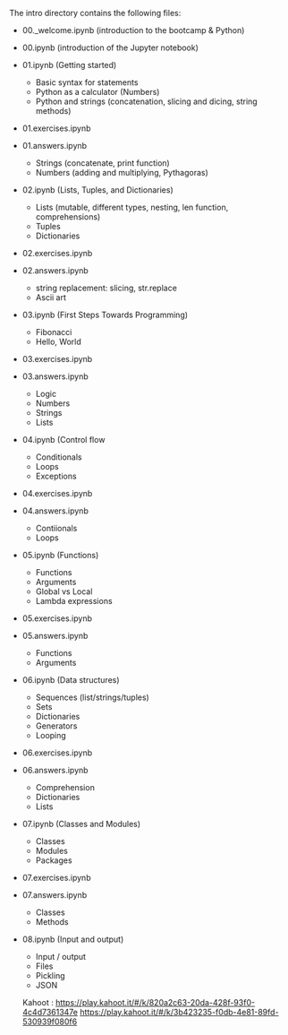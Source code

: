 The intro directory contains the following files:

- 00._welcome.ipynb (introduction to the bootcamp & Python)

- 00.ipynb (introduction of the Jupyter notebook)

- 01.ipynb (Getting started) 
  - Basic syntax for statements
  - Python as a calculator (Numbers)
  - Python and strings (concatenation, slicing and dicing, string methods)
- 01.exercises.ipynb
- 01.answers.ipynb
  - Strings (concatenate, print function)
  - Numbers (adding and multiplying, Pythagoras)

- 02.ipynb (Lists, Tuples, and Dictionaries)
  - Lists (mutable, different types, nesting, len function, comprehensions)
  - Tuples
  - Dictionaries
- 02.exercises.ipynb
- 02.answers.ipynb
  - string replacement: slicing, str.replace
  - Ascii art

- 03.ipynb (First Steps Towards Programming)
  - Fibonacci
  - Hello, World
- 03.exercises.ipynb
- 03.answers.ipynb
  - Logic
  - Numbers
  - Strings
  - Lists

- 04.ipynb (Control flow
  - Conditionals
  - Loops
  - Exceptions
- 04.exercises.ipynb
- 04.answers.ipynb
  - Contiionals
  - Loops

- 05.ipynb (Functions)
  - Functions
  - Arguments
  - Global vs Local
  - Lambda expressions
- 05.exercises.ipynb
- 05.answers.ipynb
  - Functions
  - Arguments

- 06.ipynb (Data structures)
  - Sequences (list/strings/tuples)
  - Sets
  - Dictionaries
  - Generators
  - Looping
- 06.exercises.ipynb
- 06.answers.ipynb
  - Comprehension
  - Dictionaries
  - Lists

- 07.ipynb (Classes and Modules)
  - Classes
  - Modules
  - Packages
- 07.exercises.ipynb
- 07.answers.ipynb
  - Classes
  - Methods

- 08.ipynb (Input and output)
  - Input / output
  - Files
  - Pickling
  - JSON
  
  Kahoot :
  https://play.kahoot.it/#/k/820a2c63-20da-428f-93f0-4c4d7361347e
  https://play.kahoot.it/#/k/3b423235-f0db-4e81-89fd-530939f080f6
  
